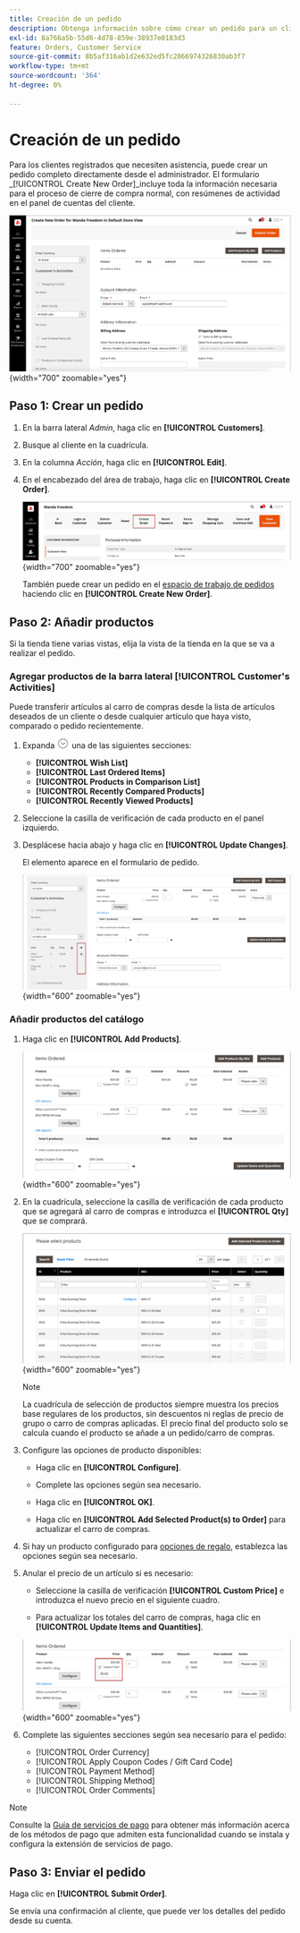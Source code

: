 ```yaml
---
title: Creación de un pedido
description: Obtenga información sobre cómo crear un pedido para un cliente en el Administrador de Commerce.
exl-id: 8a766a5b-55d6-4d78-859e-38937e0183d3
feature: Orders, Customer Service
source-git-commit: 8b5af316ab1d2e632ed5fc2066974326830ab3f7
workflow-type: tm+mt
source-wordcount: '364'
ht-degree: 0%

---
```


# Creación de un pedido

Para los clientes registrados que necesiten asistencia, puede crear un pedido completo directamente desde el administrador. El formulario _[!UICONTROL Create New Order]_incluye toda la información necesaria para el proceso de cierre de compra normal, con resúmenes de actividad en el panel de cuentas del cliente.

![Crear un pedido para un cliente](./assets/create-new-order.png){width="700" zoomable="yes"}

## Paso 1: Crear un pedido

1. En la barra lateral _Admin_, haga clic en **[!UICONTROL Customers]**.

1. Busque al cliente en la cuadrícula.

1. En la columna _Acción_, haga clic en **[!UICONTROL Edit]**.

1. En el encabezado del área de trabajo, haga clic en **[!UICONTROL Create Order]**.

   ![Encabezado de Workspace](./assets/order-create-buttons.png){width="700" zoomable="yes"}

   También puede crear un pedido en el [espacio de trabajo de pedidos](orders.md#orders-workspace) haciendo clic en **[!UICONTROL Create New Order]**.

## Paso 2: Añadir productos

Si la tienda tiene varias vistas, elija la vista de la tienda en la que se va a realizar el pedido.

### Agregar productos de la barra lateral [!UICONTROL Customer's Activities]

Puede transferir artículos al carro de compras desde la lista de artículos deseados de un cliente o desde cualquier artículo que haya visto, comparado o pedido recientemente.

1. Expanda ![Selector de expansión](../assets/icon-display-expand.png) una de las siguientes secciones:

   - **[!UICONTROL Wish List]**
   - **[!UICONTROL Last Ordered Items]**
   - **[!UICONTROL Products in Comparison List]**
   - **[!UICONTROL Recently Compared Products]**
   - **[!UICONTROL Recently Viewed Products]**

1. Seleccione la casilla de verificación de cada producto en el panel izquierdo.

1. Desplácese hacia abajo y haga clic en **[!UICONTROL Update Changes]**.

   El elemento aparece en el formulario de pedido.

   ![Agregar al carro](./assets/create-order-add-wishlist.png){width="600" zoomable="yes"}

### Añadir productos del catálogo

1. Haga clic en **[!UICONTROL Add Products]**.

   ![Agregar productos](./assets/account-add-wishlist-product.png){width="600" zoomable="yes"}

1. En la cuadrícula, seleccione la casilla de verificación de cada producto que se agregará al carro de compras e introduzca el **[!UICONTROL Qty]** que se comprará.

   ![Seleccionar productos](./assets/create-order-from-catalog.png){width="600" zoomable="yes"}

   >[!NOTE]
   >
   >La cuadrícula de selección de productos siempre muestra los precios base regulares de los productos, sin descuentos ni reglas de precio de grupo o carro de compras aplicadas. El precio final del producto solo se calcula cuando el producto se añade a un pedido/carro de compras.

1. Configure las opciones de producto disponibles:

   - Haga clic en **[!UICONTROL Configure]**.

   - Complete las opciones según sea necesario.

   - Haga clic en **[!UICONTROL OK]**.

   - Haga clic en **[!UICONTROL Add Selected Product(s) to Order]** para actualizar el carro de compras.

1. Si hay un producto configurado para [opciones de regalo](../catalog/product-gift-options.md), establezca las opciones según sea necesario.

1. Anular el precio de un artículo si es necesario:

   - Seleccione la casilla de verificación **[!UICONTROL Custom Price]** e introduzca el nuevo precio en el siguiente cuadro.

   - Para actualizar los totales del carro de compras, haga clic en **[!UICONTROL Update Items and Quantities]**.

   ![Precio personalizado](./assets/create-order-custom-price.png){width="600" zoomable="yes"}

1. Complete las siguientes secciones según sea necesario para el pedido:

   - [!UICONTROL Order Currency]
   - [!UICONTROL Apply Coupon Codes / Gift Card Code]
   - [!UICONTROL Payment Method]
   - [!UICONTROL Shipping Method]
   - [!UICONTROL Order Comments]

>[!NOTE]
>
>Consulte la [Guía de servicios de pago](https://experienceleague.adobe.com/docs/commerce-merchant-services/payment-services/create-order.html) para obtener más información acerca de los métodos de pago que admiten esta funcionalidad cuando se instala y configura la extensión de servicios de pago.

## Paso 3: Enviar el pedido

Haga clic en **[!UICONTROL Submit Order]**.

Se envía una confirmación al cliente, que puede ver los detalles del pedido desde su cuenta.
